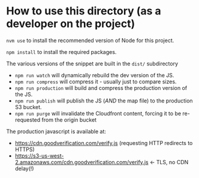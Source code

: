 # How to use this directory (as a developer on the project)

`nvm use` to install the recommended version of Node for this project.

`npm install` to install the required packages.

The various versions of the snippet are built in the `dist/` subdirectory

- `npm run watch` will dynamically rebuild the dev version of the JS.
- `npm run compress` will compress it - usually just to compare sizes.
- `npm run production` will build and compress the production version of the JS.
- `npm run publish` will publish the JS (*AND* the map file) to the production S3 bucket.
- `npm run purge` will invalidate the Cloudfront content, forcing it to be re-requested from the origin bucket

The production javascript is available at:

- https://cdn.goodverification.com/verify.js (requesting HTTP redirects to HTTPS)
- https://s3-us-west-2.amazonaws.com/cdn.goodverification.com/verify.js <- TLS, no CDN delay(!)
